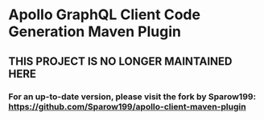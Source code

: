 # Apollo GraphQL Client Code Generation Maven Plugin

## THIS PROJECT IS NO LONGER MAINTAINED HERE

### For an up-to-date version, please visit the fork by Sparow199: https://github.com/Sparow199/apollo-client-maven-plugin
